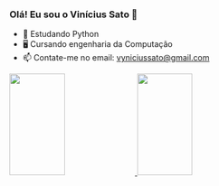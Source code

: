 ### Olá! Eu sou o Vinícius Sato 👋
 
- 🌱 Estudando Python
- 🖥️ Cursando engenharia da Computação
- 📫 Contate-me no email: vyniciussato@gmail.com

<div>
<a href="https://github.com/ViniSato">
<img height="180em" <img width="44%" src="https://github-readme-stats.vercel.app/api/top-langs/?username=ViniSato&layout=compact&langs_count=7&theme=gruvbox"/>
<img height="180em" <img width="44%" src="https://github-readme-stats.vercel.app/api?username=ViniSato&show_icons=true&theme=merko&include_all_commits=true&count_private=true"/>
</div>
